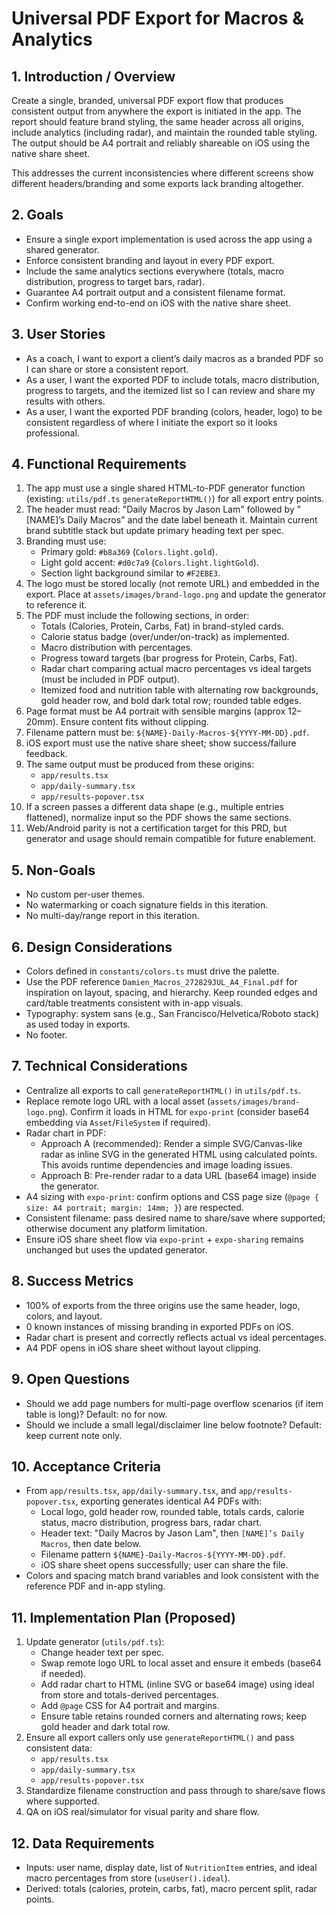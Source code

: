 # Universal PDF Export for Macros & Analytics

## 1. Introduction / Overview
Create a single, branded, universal PDF export flow that produces consistent output from anywhere the export is initiated in the app. The report should feature brand styling, the same header across all origins, include analytics (including radar), and maintain the rounded table styling. The output should be A4 portrait and reliably shareable on iOS using the native share sheet.

This addresses the current inconsistencies where different screens show different headers/branding and some exports lack branding altogether.

## 2. Goals
- Ensure a single export implementation is used across the app using a shared generator.
- Enforce consistent branding and layout in every PDF export.
- Include the same analytics sections everywhere (totals, macro distribution, progress to target bars, radar).
- Guarantee A4 portrait output and a consistent filename format.
- Confirm working end-to-end on iOS with the native share sheet.

## 3. User Stories
- As a coach, I want to export a client’s daily macros as a branded PDF so I can share or store a consistent report.
- As a user, I want the exported PDF to include totals, macro distribution, progress to targets, and the itemized list so I can review and share my results with others.
- As a user, I want the exported PDF branding (colors, header, logo) to be consistent regardless of where I initiate the export so it looks professional.

## 4. Functional Requirements
1. The app must use a single shared HTML-to-PDF generator function (existing: `utils/pdf.ts` `generateReportHTML()`) for all export entry points.
2. The header must read: "Daily Macros by Jason Lam" followed by "[NAME]’s Daily Macros" and the date label beneath it. Maintain current brand subtitle stack but update primary heading text per spec.
3. Branding must use:
   - Primary gold: `#b8a369` (`Colors.light.gold`).
   - Light gold accent: `#d0c7a9` (`Colors.light.lightGold`).
   - Section light background similar to `#F2EBE3`.
4. The logo must be stored locally (not remote URL) and embedded in the export. Place at `assets/images/brand-logo.png` and update the generator to reference it.
5. The PDF must include the following sections, in order:
   - Totals (Calories, Protein, Carbs, Fat) in brand-styled cards.
   - Calorie status badge (over/under/on-track) as implemented.
   - Macro distribution with percentages.
   - Progress toward targets (bar progress for Protein, Carbs, Fat).
   - Radar chart comparing actual macro percentages vs ideal targets (must be included in PDF output).
   - Itemized food and nutrition table with alternating row backgrounds, gold header row, and bold dark total row; rounded table edges.
6. Page format must be A4 portrait with sensible margins (approx 12–20mm). Ensure content fits without clipping.
7. Filename pattern must be: `${NAME}-Daily-Macros-${YYYY-MM-DD}.pdf`.
8. iOS export must use the native share sheet; show success/failure feedback.
9. The same output must be produced from these origins:
   - `app/results.tsx`
   - `app/daily-summary.tsx`
   - `app/results-popover.tsx`
10. If a screen passes a different data shape (e.g., multiple entries flattened), normalize input so the PDF shows the same sections.
11. Web/Android parity is not a certification target for this PRD, but generator and usage should remain compatible for future enablement.

## 5. Non-Goals
- No custom per-user themes.
- No watermarking or coach signature fields in this iteration.
- No multi-day/range report in this iteration.

## 6. Design Considerations
- Colors defined in `constants/colors.ts` must drive the palette.
- Use the PDF reference `Damien_Macros_272829JUL_A4_Final.pdf` for inspiration on layout, spacing, and hierarchy. Keep rounded edges and card/table treatments consistent with in-app visuals.
- Typography: system sans (e.g., San Francisco/Helvetica/Roboto stack) as used today in exports.
- No footer.

## 7. Technical Considerations
- Centralize all exports to call `generateReportHTML()` in `utils/pdf.ts`.
- Replace remote logo URL with a local asset (`assets/images/brand-logo.png`). Confirm it loads in HTML for `expo-print` (consider base64 embedding via `Asset`/`FileSystem` if required).
- Radar chart in PDF:
  - Approach A (recommended): Render a simple SVG/Canvas-like radar as inline SVG in the generated HTML using calculated points. This avoids runtime dependencies and image loading issues.
  - Approach B: Pre-render radar to a data URL (base64 image) inside the generator.
- A4 sizing with `expo-print`: confirm options and CSS page size (`@page { size: A4 portrait; margin: 14mm; }`) are respected.
- Consistent filename: pass desired name to share/save where supported; otherwise document any platform limitation.
- Ensure iOS share sheet flow via `expo-print` + `expo-sharing` remains unchanged but uses the updated generator.

## 8. Success Metrics
- 100% of exports from the three origins use the same header, logo, colors, and layout.
- 0 known instances of missing branding in exported PDFs on iOS.
- Radar chart is present and correctly reflects actual vs ideal percentages.
- A4 PDF opens in iOS share sheet without layout clipping.

## 9. Open Questions
- Should we add page numbers for multi-page overflow scenarios (if item table is long)? Default: no for now.
- Should we include a small legal/disclaimer line below footnote? Default: keep current note only.

## 10. Acceptance Criteria
- From `app/results.tsx`, `app/daily-summary.tsx`, and `app/results-popover.tsx`, exporting generates identical A4 PDFs with:
  - Local logo, gold header row, rounded table, totals cards, calorie status, macro distribution, progress bars, radar chart.
  - Header text: "Daily Macros by Jason Lam", then `[NAME]’s Daily Macros`, then date below.
  - Filename pattern `${NAME}-Daily-Macros-${YYYY-MM-DD}.pdf`.
  - iOS share sheet opens successfully; user can share the file.
- Colors and spacing match brand variables and look consistent with the reference PDF and in-app styling.

## 11. Implementation Plan (Proposed)
1) Update generator (`utils/pdf.ts`):
   - Change header text per spec.
   - Swap remote logo URL to local asset and ensure it embeds (base64 if needed).
   - Add radar chart to HTML (inline SVG or base64 image) using ideal from store and totals-derived percentages.
   - Add `@page` CSS for A4 portrait and margins.
   - Ensure table retains rounded corners and alternating rows; keep gold header and dark total row.
2) Ensure all export callers only use `generateReportHTML()` and pass consistent data:
   - `app/results.tsx`
   - `app/daily-summary.tsx`
   - `app/results-popover.tsx`
3) Standardize filename construction and pass through to share/save flows where supported.
4) QA on iOS real/simulator for visual parity and share flow.

## 12. Data Requirements
- Inputs: user name, display date, list of `NutritionItem` entries, and ideal macro percentages from store (`useUser().ideal`).
- Derived: totals (calories, protein, carbs, fat), macro percent split, radar points.

